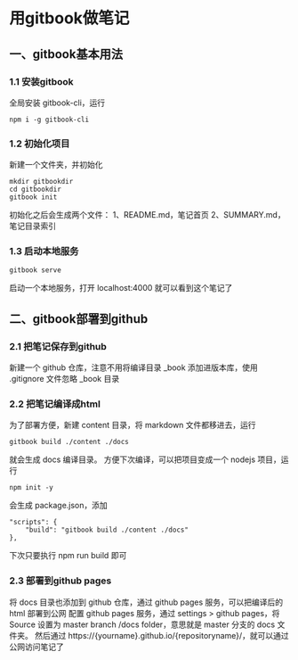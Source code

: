# 用gitbook做笔记

## 一、gitbook基本用法
### 1.1 安装gitbook
全局安装 gitbook-cli，运行
```
npm i -g gitbook-cli
```
### 1.2 初始化项目
新建一个文件夹，并初始化
```
mkdir gitbookdir
cd gitbookdir
gitbook init
```
初始化之后会生成两个文件：
1、README.md，笔记首页
2、SUMMARY.md，笔记目录索引
### 1.3 启动本地服务
```
gitbook serve
```
启动一个本地服务，打开 localhost:4000 就可以看到这个笔记了

## 二、gitbook部署到github
### 2.1 把笔记保存到github
新建一个 github 仓库，注意不用将编译目录 _book 添加进版本库，使用 .gitignore 文件忽略 _book 目录
### 2.2 把笔记编译成html
为了部署方便，新建 content 目录，将 markdown 文件都移进去，运行
```
gitbook build ./content ./docs
```
就会生成 docs 编译目录。
方便下次编译，可以把项目变成一个 nodejs 项目，运行
```
npm init -y
```
会生成 package.json，添加
```
"scripts": {
    "build": "gitbook build ./content ./docs"
},  
```
下次只要执行 npm run build 即可
### 2.3 部署到github pages
将 docs 目录也添加到 github 仓库，通过 github pages 服务，可以把编译后的 html 部署到公网
配置 github pages 服务，通过 settings > github pages，将 Source 设置为 master branch /docs folder，意思就是 master 分支的 docs 文件夹。
然后通过 https://{yourname}.github.io/{repositoryname}/，就可以通过公网访问笔记了